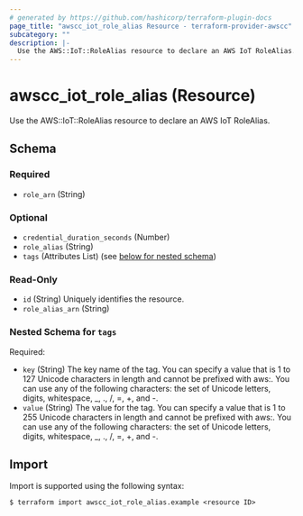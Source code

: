 ```yaml
---
# generated by https://github.com/hashicorp/terraform-plugin-docs
page_title: "awscc_iot_role_alias Resource - terraform-provider-awscc"
subcategory: ""
description: |-
  Use the AWS::IoT::RoleAlias resource to declare an AWS IoT RoleAlias.
---
```


# awscc_iot_role_alias (Resource)

Use the AWS::IoT::RoleAlias resource to declare an AWS IoT RoleAlias.



<!-- schema generated by tfplugindocs -->
## Schema

### Required

- `role_arn` (String)

### Optional

- `credential_duration_seconds` (Number)
- `role_alias` (String)
- `tags` (Attributes List) (see [below for nested schema](#nestedatt--tags))

### Read-Only

- `id` (String) Uniquely identifies the resource.
- `role_alias_arn` (String)

<a id="nestedatt--tags"></a>
### Nested Schema for `tags`

Required:

- `key` (String) The key name of the tag. You can specify a value that is 1 to 127 Unicode characters in length and cannot be prefixed with aws:. You can use any of the following characters: the set of Unicode letters, digits, whitespace, _, ., /, =, +, and -.
- `value` (String) The value for the tag. You can specify a value that is 1 to 255 Unicode characters in length and cannot be prefixed with aws:. You can use any of the following characters: the set of Unicode letters, digits, whitespace, _, ., /, =, +, and -.

## Import

Import is supported using the following syntax:

```shell
$ terraform import awscc_iot_role_alias.example <resource ID>
```
